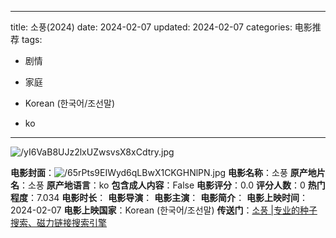 
---
title: 소풍(2024)
date: 2024-02-07
updated: 2024-02-07
categories: 电影推荐
tags:

- 剧情
- 家庭

- Korean (한국어/조선말)
- ko
---

<img src="https://image.tmdb.org/t/p/original/yI6VaB8UJz2lxUZwsvsX8xCdtry.jpg" alt="/yI6VaB8UJz2lxUZwsvsX8xCdtry.jpg" title="/yI6VaB8UJz2lxUZwsvsX8xCdtry.jpg">

**电影封面**：<img src="https://image.tmdb.org/t/p/w200/65rPts9EIWyd6qLBwX1CKGHNlPN.jpg" alt="/65rPts9EIWyd6qLBwX1CKGHNlPN.jpg" title="/65rPts9EIWyd6qLBwX1CKGHNlPN.jpg">
**电影名称**：소풍
**原产地片名**：소풍
**原产地语言**：ko
**包含成人内容**：False
**电影评分**：0.0
**评分人数**：0
**热门程度**：7.034
**电影时长**：
**电影导演**：
**电影主演**：
**电影简介**：
**电影上映时间**：2024-02-07
**电影上映国家**：Korean (한국어/조선말)
**传送门**：[소풍 |专业的种子搜索、磁力链接搜索引擎](https://movie.amd794.com:2083/?search=%EC%86%8C%ED%92%8D&ordering=&mode=match_phrase&page_size=10&page=1)

